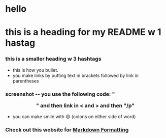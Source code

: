 # hello
# this is a heading for my README w 1 hastag
### this is a smaller heading w 3 hashtags
 - this is how you bullet. 
 - you make links by putting text in brackets followed by link in parentheses

 ### screenshot -- you use the following code: "<p align="center">" and then link in < and > and then "/p"

  - you can make smile with :smile: (colons on either side of word)

### Check out this website for [Markdown Formatting](https://guides.github.com/features/mastering-markdown/)